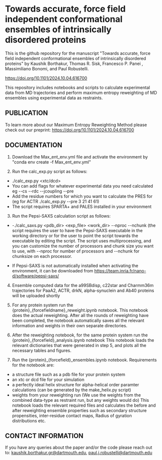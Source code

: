 
# Towards accurate, force field independent conformational ensembles of intrinsically disordered proteins

This is the github repository for the manuscript "Towards accurate, force field independent conformational ensembles of intrinsically disordered proteins" by Kaushik Borthakur, Thomas R. Sisk, Francesco P. Panei , Massimiliano Bonomi, and Paul Robustelli.

https://doi.org/10.1101/2024.10.04.616700

This repository includes notebooks and scripts to calculate experimental data from MD trajectories and perform maximum entropy reweighting of MD ensembles using experimental data as restraints. 


## PUBLICATION

To learn more about our Maximum Entropy Reweighting Method please check out our preprint:
https://doi.org/10.1101/2024.10.04.616700

## DOCUMENTATION

1. Download the Max_ent_env.yml file and activate the environment by "conda env create -f Max_ent_env.yml"

2. Run the calc_exp.py script as follows:
  - ./calc_exp.py <pdb> <xtc/dcd> 
  - You can add flags for whatever experimental data you need calculated eg --cs --rdc --jcoupling --pre
  - Add the residue numbers for which you want to calculate the PRES for (eg for ACTR ./calc_exp.py --pre 3 21 41 61)
  - The script requires SPARTA+ and PALES installed in your environment


3. Run the Pepsi-SAXS calculation script as follows:
 *  -./calc_saxs.py <pdb_dir> <exp_file> <work_dir> --nproc --nchunk
(the script requires the user to have the Pepsi-SAXS executable in the working directory or for the user to point the script towards the executable by editing the script. The script uses multiprocessing, and you can customize the number of processors and chunk size
you want to use, with --nproc for number of processors and --nchunk for chunksize on each processor.

* If Pepsi-SAXS is not automatically installed when activating the environment, it can be downloaded from https://team.inria.fr/nano-d/software/pepsi-saxs/

4. Ensemble computed data for the a99SBdisp, c22star and Charmm36m trajectories for PaaA2, ACTR, drkN, alpha-synuclein and Ab40 proteins will be uploaded shortly

5. For any protein system run the {protein}_{forcefieldname}_reweight.ipynb notebook. This notebook does the actual reweighting. After all the rounds of reweighting
have been completed, the notebook automatically saves all the relevant information and weights in their own separate directories.

6. After the reweighting notebook, for the same protein system run the {protein}_{forcefield}_analysis.ipynb notebook
This notebook loads the relevant dictionaries that were generated in step 5, and plots all the necessary tables and figures.

7. Run the {protein}_{forcefield}_ensembles.ipynb notebook. Requirements for the notebook are:
- a structure file such as a pdb file for your protein system
- an xtc or dcd file for your simulation
- a perfectly ideal helix structure for alpha-helical order paramter calculations (can be generated by the make_helix.py script)
- weights from your reweighting run (We use the weights from the combined data-type as restraint run, but any weights would do)
This notebook loads the relevant required files and calculates the before and after reweighting ensemble properties such as secondary structure propensities,
inter-residue contact maps, Radius of gyration distributions etc.


 ## CONTACT INFORMATION
 If you have any queries about the paper and/or the code please reach out to:
kaushik.borthakur.gr@dartmouth.edu,
paul.j.robustelli@dartmouth.edu



   
